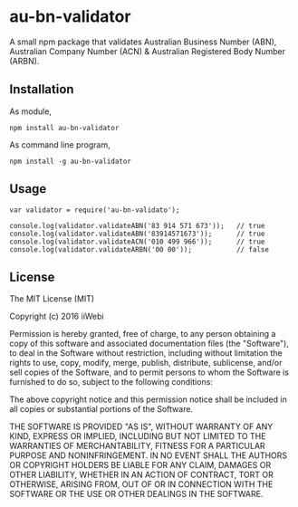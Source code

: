 au-bn-validator
===============

A small npm package that validates Australian Business Number (ABN), Australian Company Number (ACN) & Australian Registered Body Number (ARBN).

## Installation

As module,

  `npm install au-bn-validator`

As command line program,

  `npm install -g au-bn-validator`

## Usage

    var validator = require('au-bn-validato');

    console.log(validator.validateABN('83 914 571 673'));	// true
    console.log(validator.validateABN('83914571673'));		// true
    console.log(validator.validateACN('010 499 966'));		// true
    console.log(validator.validateARBN('00 00'));			// false
  

License
-------

The MIT License (MIT)

Copyright (c) 2016 iiWebi

Permission is hereby granted, free of charge, to any person obtaining a copy
of this software and associated documentation files (the "Software"), to deal
in the Software without restriction, including without limitation the rights
to use, copy, modify, merge, publish, distribute, sublicense, and/or sell
copies of the Software, and to permit persons to whom the Software is
furnished to do so, subject to the following conditions:

The above copyright notice and this permission notice shall be included in
all copies or substantial portions of the Software.

THE SOFTWARE IS PROVIDED "AS IS", WITHOUT WARRANTY OF ANY KIND, EXPRESS OR
IMPLIED, INCLUDING BUT NOT LIMITED TO THE WARRANTIES OF MERCHANTABILITY,
FITNESS FOR A PARTICULAR PURPOSE AND NONINFRINGEMENT. IN NO EVENT SHALL THE
AUTHORS OR COPYRIGHT HOLDERS BE LIABLE FOR ANY CLAIM, DAMAGES OR OTHER
LIABILITY, WHETHER IN AN ACTION OF CONTRACT, TORT OR OTHERWISE, ARISING FROM,
OUT OF OR IN CONNECTION WITH THE SOFTWARE OR THE USE OR OTHER DEALINGS IN
THE SOFTWARE.